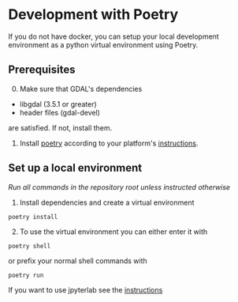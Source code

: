 # Development with Poetry
If you do not have docker, you can setup your local development environment as a python virtual environment using Poetry.

## Prerequisites

0. Make sure that GDAL's dependencies

- libgdal (3.5.1 or greater)
- header files (gdal-devel)

are satisfied. If not, install them.

1. Install [poetry](https://python-poetry.org/>) according to your platform's
[instructions](https://python-poetry.org/docs/#installation>).

## Set up a local environment

*Run all commands in the repository root unless instructed otherwise*

1. Install dependencies and create a virtual environment

```shell
poetry install
```

2. To use the virtual environment you can either enter it with

```shell
poetry shell
```

or prefix your normal shell commands with

```shell
poetry run
```

If you want to use jpyterlab see the [instructions](./using_jupyterlab.md)


